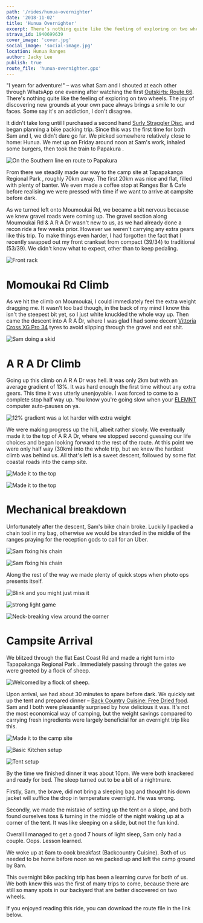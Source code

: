 ```yaml
---
path: '/rides/hunua-overnighter'
date: '2018-11-02'
title: 'Hunua Overnighter'
excerpt: There's nothing quite like the feeling of exploring on two wheels. The joy of discovering new grounds at your own pace always brings a smile to our faces. Some say it's an addiction, I don't disagree.
strava_id: 1940699639
cover_image: 'cover.jpg'
social_image: 'social-image.jpg'
location: Hunua Ranges
author: Jacky Lee
publish: true
route_file: 'hunua-overnighter.gpx'
---
```


"I yearn for adventure!" – was what Sam and I shouted at each other through WhatsApp one evening after watching the first [Outskirts: Route 66](https://www.youtube.com/watch?v=Dh25fH5diwQ). There's nothing quite like the feeling of exploring on two wheels. The joy of discovering new grounds at your own pace always brings a smile to our faces. Some say it's an addiction, I don't disagree.

It didn't take long until I purchased a second hand [Surly Straggler Disc](https://surlybikes.com/bikes/straggler), and began planning a bike packing trip. Since this was the first time for both Sam and I, we didn't dare go far. We picked somewhere relatively close to home: Hunua. We met up on Friday around noon at Sam's work, inhaled some burgers, then took the <marker-link label="A" lat="-37.064982" lng="174.945096" zoom="15">train to Papakura </marker-link>.

![On the Southern line en route to Papakura](IMG_0171.jpg 'On the Southern line en route to Papakura')

From there we steadily made our way to the camp site at <marker-link label="B" lat="-36.972674" lng="175.253317" zoom="15">Tapapakanga Regional Park </marker-link>, roughly 70km away. The first 20km was nice and flat, filled with plenty of banter. We even made a coffee stop at <marker-link lat="-37.082379" lng="175.072498" zoom="15" label="C">Ranges Bar & Cafe</marker-link> before realising we were pressed with time if we want to arrive at campsite before dark.

As we turned left onto Moumoukai Rd, we became a bit nervous because we knew gravel roads were coming up. The gravel section along Moumoukai Rd & A R A Dr wasn't new to us, as we had already done a recon ride a few weeks prior. However we weren't carrying any extra gears like this trip. To make things even harder, I had forgotten the fact that I recently swapped out my front crankset from compact (39/34) to traditional (53/39). We didn't know what to expect, other than to keep pedaling.

![Front rack](IMG_0245.jpg 'I had a Surly 24-Pack Rack to carry the tent + dry bag of food + extra clothes')

# Momoukai Rd Climb

As we hit the climb on Moumoukai, I could immediately feel the extra weight dragging me. It wasn't too bad though, in the back of my mind I know this isn't the steepest bit yet, so I just white knuckled the whole way up. Then came the descent into A R A Dr, where I was glad I had some decent [Vittoria Cross XG Pro 34](https://www.bikeradar.com/road/gear/category/components/tyres/road/product/review-vittoria-cross-xg-pro-tyre-12-46757/) tyres to avoid slipping through the gravel and eat shit.

![Sam doing a skid](IMG_0249.jpg 'Do a skid, bro')

# A R A Dr Climb

Going up this climb on A R A Dr was hell. It was only 2km but with an average gradient of 13%. It was hard enough the first time without any extra gears. This time it was utterly unenjoyable. I was forced to come to a complete stop half way up. You know you're going slow when your [ELEMNT](https://au.wahoofitness.com/devices/bike-computers/gps-bike-computer-elemnt) computer auto-pauses on ya.

![12% gradient was a lot harder with extra weight](01.jpg '12% gradient was a lot harder with extra weight.')

We were making progress up the hill, albeit rather slowly. We eventually made it to the top of A R A Dr, where we stopped second guessing our life choices and began looking forward to the rest of the route. At this point we were only half way (30km) into the whole trip, but we knew the hardest climb was behind us. All that's left is a sweet descent, followed by some flat coastal roads into the camp site.

![Made it to the top](IMG_0258.jpg 'Which way? That way.')

![Made it to the top](IMG_0261.jpg 'We took a breather at the top, feeling relieved the toughest climb was over.')

# Mechanical breakdown

Unfortunately after the descent, Sam's bike chain broke. Luckily I packed a chain tool in my bag, otherwise we would be stranded in the middle of the ranges praying for the reception gods to call for an Uber.

![Sam fixing his chain](IMG_0282.jpg "Sam's bike chain broke.")

![Sam fixing his chain](cover.jpg "Sam's bike chain broke.")

Along the rest of the way we made plenty of quick stops when photo ops presents itself.

![Blink and you might just miss it](IMG_0338.jpg 'Blink and you might just miss it.')

![strong light game](IMG_0294.jpg 'The light game was very strong along this stretch of gravel roads.')

![Neck-breaking view around the corner](IMG_0326.jpg 'Neck-breaking view around the corner.')

# Campsite Arrival

We blitzed through the flat East Coast Rd and made a <marker-link lat="-36.983723" lng="175.248806" label="D" zoom="15">right turn into Tapapakanga Regional Park </marker-link>. Immediately passing through the gates we were greeted by a flock of sheep.

![Welcomed by a flock of sheep.](IMG_0220.jpg 'A peaceful section before arriving at the campgrounds, we were welcomed by a flock of sheep.')

Upon arrival, we had about 30 minutes to spare before dark. We quickly set up the tent and prepared dinner – [Back Country Cuisine: Free Dried food](https://backcountrycuisine.co.nz/). Sam and I both were pleasantly surprised by how delicious it was. It's not the most economical way of camping, but the weight savings compared to carrying fresh ingredients were largely beneficial for an overnight trip like this.

![Made it to the camp site](IMG_0350.jpg 'We finally made it to the camp site, with 30 minutes to spare before dark.')

![Basic Kitchen setup](IMG_0360.jpg 'Gascooker + Camping cups + Back Country Cuisine = delicious nomnoms.')

![Tent setup](IMG_0356.jpg 'We set up our tent next to a majestic looking tree.')

By the time we finished dinner it was about 10pm. We were both knackered and ready for bed. The sleep turned out to be a bit of a nightmare.

Firstly, Sam, the brave, did not bring a sleeping bag and thought his down jacket will suffice the drop in temperature overnight. He was wrong.

Secondly, we made the mistake of setting up the tent on a slope, and both found ourselves toss & turning in the middle of the night waking up at a corner of the tent. It was like sleeping on a slide, but not the fun kind.

Overall I managed to get a good 7 hours of light sleep, Sam only had a couple. Oops. Lesson learned.

We woke up at 6am to cook breakfast (Backcountry Cuisine). Both of us needed to be home before noon so we packed up and left the camp ground by 8am.

This overnight bike packing trip has been a learning curve for both of us. We both knew this was the first of many trips to come, because there are still so many spots in our backyard that are better discovered on two wheels.

If you enjoyed reading this ride, you can download the route file in the link below.
